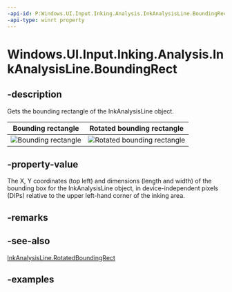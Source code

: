 ```yaml
---
-api-id: P:Windows.UI.Input.Inking.Analysis.InkAnalysisLine.BoundingRect
-api-type: winrt property
---
```


<!-- Property syntax.
public Rect BoundingRect { get; }
-->

# Windows.UI.Input.Inking.Analysis.InkAnalysisLine.BoundingRect

## -description
Gets the bounding rectangle of the InkAnalysisLine object.

| Bounding rectangle | Rotated bounding rectangle |
| --- | --- |
| <img alt="Bounding rectangle" src="images/boundingrect.png" /> | <img alt="Rotated bounding rectangle" src="images/rotatedboundingrect.png" /> |

## -property-value
The X, Y coordinates (top left) and dimensions (length and width) of the bounding box for the InkAnalysisLine object, in device-independent pixels (DIPs) relative to the upper left-hand corner of the inking area. 

## -remarks

## -see-also
[InkAnalysisLine.RotatedBoundingRect](inkanalysisline_rotatedboundingrect.md)

## -examples
